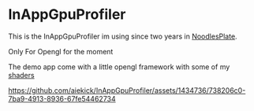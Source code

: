 # InAppGpuProfiler

This is the InAppGpuProfiler im using since two years in [NoodlesPlate](https://github.com/aiekick/NoodlesPlate).

Only For Opengl for the moment

The demo app come with a little opengl framework with some of my [shaders](https://www.shadertoy.com/user/aiekick)

https://github.com/aiekick/InAppGpuProfiler/assets/1434736/738206c0-7ba9-4913-8936-67fe54462734
